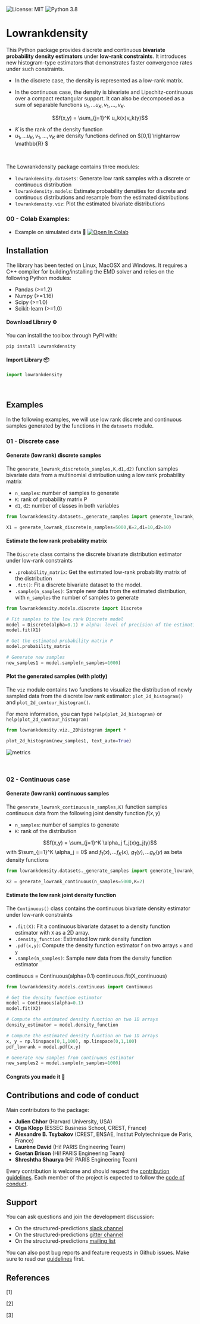 ![License: MIT](https://img.shields.io/badge/license-MIT-yellow.svg)
![Python 3.8](https://img.shields.io/badge/python-3.8%20%7C%203.9%20%7C%203.10-blue)

# Lowrankdensity

This Python package provides discrete and continuous **bivariate probability density estimators** under **low-rank constraints**. It introduces new histogram-type estimators that demonstrates faster convergence rates
under such constraints.
- In the discrete case, the density is represented as a low-rank matrix. 

- In the continuous case, the density is bivariate and Lipschitz-continuous over a compact rectangular support. It can also be decomposed as a sum of separable
functions $u_1,...u_K,v_1,...,v_K$.

$$f(x,y) = \sum_{j=1}^K u_k(x)v_k(y)$$
- $K$ is the rank of the density function
 - $u_1,...u_K,v_1,...,v_K$ are density functions defined on $[0,1] \rightarrow \mathbb{R} $



<br>

The Lowrankdensity package contains three modules: 
- `lowrankdensity.datasets`: Generate low rank samples with a discrete or continuous distribution
- `lowrankdensity.models`: Estimate probability densities for discrete and continuous distributions and resample from the estimated distributions
- `lowrankdensity.viz`: Plot the estimated bivariate distributions 

### 00 - Colab Examples:
* Example on simulated data 🎯
[![Open In Colab](https://colab.research.google.com/assets/colab-badge.svg)](https://colab.research.google.com/drive/1VdP1RUUqtP-2HDqNY0d0W5_dHb_PlSQM?usp=sharing)

## Installation

The library has been tested on Linux, MacOSX and Windows. It requires a C++ compiler for building/installing the EMD solver and relies on the following Python modules:

- Pandas (>=1.2)
- Numpy (>=1.16)
- Scipy (>=1.0)
- Scikit-learn (>=1.0)


#### Download Library ⚙️
You can install the toolbox through PyPI with:

```console
pip install Lowrankdensity
```

#### Import Library 📦
```python
import lowrankdensity
```

<br>

## Examples

In the following examples, we will use low rank discrete and continuous samples generated by the functions in the `datasets` module.

### **01 - Discrete case**

#### Generate (low rank) discrete samples 
The `generate_lowrank_discrete(n_samples,K,d1,d2)` function samples bivariate data from a multinomial distribution using a low rank probability matrix
- `n_samples`: number of samples to generate 
- `K`: rank of probability matrix P
- `d1`, `d2`: number of classes in both variables

```python
from lowrankdensity.datasets._generate_samples import generate_lowrank_discrete

X1 = generate_lowrank_discrete(n_samples=5000,K=2,d1=10,d2=10)
```


#### Estimate the low rank probability matrix

The `Discrete` class contains the discrete bivariate distribution estimator under low-rank constraints
- `.probability_matrix`: Get the estimated low-rank probability matrix of the distribution
- `.fit()`: Fit a discrete bivariate dataset to the model.
- `.sample(n_samples)`: Sample new data from the estimated distribution, with `n_samples` the number of samples to generate

```python
from lowrankdensity.models.discrete import Discrete

# Fit samples to the low rank Discrete model
model = Discrete(alpha=0.1) # alpha: level of precision of the estimation
model.fit(X1)

# Get the estimated probability matrix P
model.probability_matrix

# Generate new samples
new_samples1 = model.sample(n_samples=1000)
```

#### Plot the generated samples (with plotly)
The `viz` module contains two functions to visualize the distribution of newly sampled data from the discrete low rank estimator: `plot_2d_histogram()` and `plot_2d_contour_histogram()`. 

For more information, you can type `help(plot_2d_histogram)` or `help(plot_2d_contour_histogram)`


```python
from lowrankdensity.viz._2Dhistogram import *

plot_2d_histogram(new_samples1, text_auto=True)
```

![metrics](images/density.jpg)

<br>




### **02 - Continuous case**

#### Generate (low rank) continuous samples 
The `generate_lowrank_continuous(n_samples,K)` function samples continuous data from the following joint density function $f(x,y)$
- `n_samples`: number of samples to generate
- `K`: rank of the distribution

$$f(x,y) = \sum_{j=1}^K \alpha_j f_j(x)g_j(y)$$ 
with $\sum_{j=1}^K \alpha_j = 0$ and $f_1(x),...f_K(x)$, $g_1(y),...g_K(y)$ as beta density functions 

```python
from lowrankdensity.datasets._generate_samples import generate_lowrank_continuous

X2 = generate_lowrank_continuous(n_samples=5000,K=2)
```

#### Estimate the low rank joint density function

The `Continuous()` class contains the continuous bivariate density estimator under low-rank constraints
- `.fit(X)`: Fit a continuous bivariate dataset to a density function estimator with `X` as a 2D array.
- `.density_function`: Estimated low rank density function 
- `.pdf(x,y)`: Compute the density function estimator f on two arrays `x` and `y`
- `.sample(n_samples)`: Sample new data from the density function estimator 


continuous = Continuous(alpha=0.1)
continuous.fit(X_continuous)

```python
from lowrankdensity.models.continuous import Continuous

# Get the density function estimator
model = Continuous(alpha=0.1) 
model.fit(X2)

# Compute the estimated density function on two 1D arrays
density_estimator = model.density_function

# Compute the estimated density function on two 1D arrays
x, y = np.linspace(0,1,100), np.linspace(0,1,100)
pdf_lowrank = model.pdf(x,y)

# Generate new samples from continuous estimator
new_samples2 = model.sample(n_samples=1000)
```



#### Congrats you made it 🎉


## Contributions and code of conduct

Main contributors to the package:
- **Julien Chhor** (Harvard University, USA)
- **Olga Klopp** (ESSEC Business School, CREST, France)
- **Alexandre B. Tsybakov** (CREST, ENSAE, Institut Polytechnique de Paris, France)
- **Laurène David** (Hi! PARIS Engineering Team)
- **Gaetan Brison** (Hi! PARIS Engineering Team)
- **Shreshtha Shaurya** (Hi! PARIS Engineering Team)



Every contribution is welcome and should respect the [contribution guidelines](.github/CONTRIBUTING.md). Each member of the project is expected to follow the [code of conduct](.github/CODE_OF_CONDUCT.md).

## Support

You can ask questions and join the development discussion:

* On the structured-predictions [slack channel]()
* On the structured-predictions [gitter channel]()
* On the structured-predictions [mailing list]()

You can also post bug reports and feature requests in Github issues. Make sure to read our [guidelines](.github/CONTRIBUTING.md) first.

## References

[1] 

[2] 

[3] 

